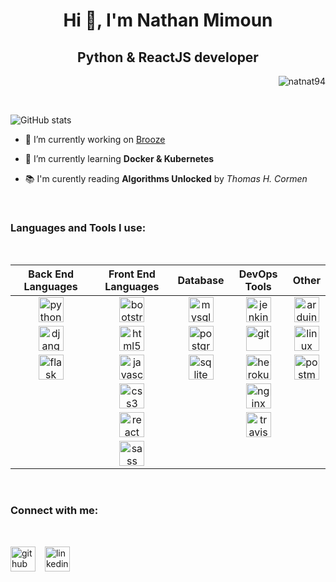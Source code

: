 # <h1 align="center">Hi 👋, I'm Nathan Mimoun</h1>
## <h2 align="center">Python & ReactJS developer</h2>

<p align="right"> <img src="https://komarev.com/ghpvc/?username=natnat94&label=Profile%20views&color=0e75b6&style=plastic" alt="natnat94" /> </p>

</br>

![GitHub stats](https://github-readme-stats.vercel.app/api?username=natnat94&show_icons=true&theme=gruvbox&hide_border=true&locale=en) 


- 🔭 I’m currently working on [Brooze](https://github.com/Natnat94/Brooze)

- 🌱 I’m currently learning **Docker & Kubernetes**

- 📚 I'm curently reading **Algorithms Unlocked** by *Thomas H. Cormen*

</br>

### <h3 align="left">Languages and Tools I use:</h3>
</br>

<!-- ![Top languages](https://github-readme-stats.vercel.app/api/top-langs?username=natnat94&show_icons=true&theme=synthwave&locale=en&layout=compact) -->



| Back End Languages | Front End Languages | Database |DevOps Tools | Other |
| :----: | :----: | :----: | :----: | :----: |
| [<img src="https://devicons.github.io/devicon/devicon.git/icons/python/python-original.svg" alt="python" width="40" height="40"/>](https://www.python.org) | [<img src="https://devicons.github.io/devicon/devicon.git/icons/bootstrap/bootstrap-plain.svg" alt="bootstrap" width="40" height="40"/> ](https://getbootstrap.com) | [<img src="https://devicons.github.io/devicon/devicon.git/icons/mysql/mysql-original-wordmark.svg" alt="mysql" width="40" height="40"/>](https://www.mysql.com/) | [<img src="https://www.vectorlogo.zone/logos/jenkins/jenkins-icon.svg" alt="jenkins" width="40" height="40"/>](https://www.jenkins.io) | [<img src="https://cdn.worldvectorlogo.com/logos/arduino-1.svg" alt="arduino" width="40" height="40"/>](https://www.arduino.cc/)
| [<img src="https://devicons.github.io/devicon/devicon.git/icons/django/django-original.svg" alt="django" width="40" height="40"/> ](https://www.djangoproject.com/) | [<img src="https://devicons.github.io/devicon/devicon.git/icons/html5/html5-original-wordmark.svg" alt="html5" width="40" height="40"/>](https://www.w3.org/html/) | [<img src="https://devicons.github.io/devicon/devicon.git/icons/postgresql/postgresql-original-wordmark.svg" alt="postgresql" width="40" height="40"/>](https://www.postgresql.org) | [<img src="https://www.vectorlogo.zone/logos/git-scm/git-scm-icon.svg" alt="git" width="40" height="40"/>](https://git-scm.com/) | [<img src="https://devicons.github.io/devicon/devicon.git/icons/linux/linux-original.svg" alt="linux" width="40" height="40"/>](https://www.linux.org/)
| [<img src="https://www.vectorlogo.zone/logos/pocoo_flask/pocoo_flask-icon.svg" alt="flask" width="40" height="40"/>](https://flask.palletsprojects.com/) | [<img src="https://devicons.github.io/devicon/devicon.git/icons/javascript/javascript-original.svg" alt="javascript" width="40" height="40"/>](https://developer.mozilla.org/en-US/docs/Web/JavaScript)  |[ <img src="https://www.vectorlogo.zone/logos/sqlite/sqlite-icon.svg" alt="sqlite" width="40" height="40"/>](https://www.sqlite.org/) | [<img src="https://www.vectorlogo.zone/logos/heroku/heroku-icon.svg" alt="heroku" width="40" height="40"/>](https://heroku.com) | [<img src="https://www.vectorlogo.zone/logos/getpostman/getpostman-icon.svg" alt="postman" width="40" height="40"/>](https://postman.com) 
| | [<img src="https://devicons.github.io/devicon/devicon.git/icons/css3/css3-original-wordmark.svg" alt="css3" width="40" height="40"/>](https://www.w3schools.com/css/)| | [<img src="https://devicons.github.io/devicon/devicon.git/icons/nginx/nginx-original.svg" alt="nginx" width="40" height="40"/>](https://www.nginx.com)|
| | [<img src="https://devicons.github.io/devicon/devicon.git/icons/react/react-original-wordmark.svg" alt="react" width="40" height="40"/>](https://reactjs.org/)| | [<img src="https://www.vectorlogo.zone/logos/travis-ci/travis-ci-icon.svg" alt="travisci" width="40" height="40"/>]("https://travis-ci.org)|
| | [<img src="https://devicons.github.io/devicon/devicon.git/icons/sass/sass-original.svg" alt="sass" width="40" height="40"/>](https://sass-lang.com) | | |

<!--  

--------------------------------
####  <h4 align="center"> Back End Languages:</h4>
--------------------------------


[<img src="https://devicons.github.io/devicon/devicon.git/icons/python/python-original.svg" alt="python" width="40" height="40"/>](https://www.python.org) &ensp;
[<img src="https://devicons.github.io/devicon/devicon.git/icons/django/django-original.svg" alt="django" width="40" height="40"/>](https://www.djangoproject.com/) &ensp;
[<img src="https://www.vectorlogo.zone/logos/pocoo_flask/pocoo_flask-icon.svg" alt="flask" width="40" height="40"/>](https://flask.palletsprojects.com/) 


--------------------------------
#### <h4 align="center"> Front End Languages:</h4>
--------------------------------
[<img src="https://devicons.github.io/devicon/devicon.git/icons/bootstrap/bootstrap-plain.svg" alt="bootstrap" width="40" height="40"/>](https://getbootstrap.com) &ensp;
[<img src="https://devicons.github.io/devicon/devicon.git/icons/css3/css3-original-wordmark.svg" alt="css3" width="40" height="40"/>](https://www.w3schools.com/css/) &ensp;
[<img src="https://devicons.github.io/devicon/devicon.git/icons/html5/html5-original-wordmark.svg" alt="html5" width="40" height="40"/>](https://www.w3.org/html/) &ensp;
[<img src="https://devicons.github.io/devicon/devicon.git/icons/javascript/javascript-original.svg" alt="javascript" width="40" height="40"/>](https://developer.mozilla.org/en-US/docs/Web/JavaScript) &ensp;
[<img src="https://devicons.github.io/devicon/devicon.git/icons/react/react-original-wordmark.svg" alt="react" width="40" height="40"/>](https://reactjs.org/) &ensp;
[<img src="https://devicons.github.io/devicon/devicon.git/icons/sass/sass-original.svg" alt="sass" width="40" height="40"/>](https://sass-lang.com) 

--------------------------------
####  <h4 align="center"> Database:</h4>
--------------------------------
[<img src="https://devicons.github.io/devicon/devicon.git/icons/mysql/mysql-original-wordmark.svg" alt="mysql" width="40" height="40"/>](https://www.mysql.com/) &ensp;
[<img src="https://devicons.github.io/devicon/devicon.git/icons/postgresql/postgresql-original-wordmark.svg" alt="postgresql" width="40" height="40"/>](https://www.postgresql.org) &ensp;
[<img src="https://www.vectorlogo.zone/logos/sqlite/sqlite-icon.svg" alt="sqlite" width="40" height="40"/>](https://www.sqlite.org/) 

--------------------------------
####  <h4 align="center"> DevOps Tools:</h4>
--------------------------------

[<img src="https://www.vectorlogo.zone/logos/jenkins/jenkins-icon.svg" alt="jenkins" width="40" height="40"/>](https://www.jenkins.io) &ensp;
[<img src="https://www.vectorlogo.zone/logos/git-scm/git-scm-icon.svg" alt="git" width="40" height="40"/>](https://git-scm.com/) &ensp;
[<img src="https://www.vectorlogo.zone/logos/heroku/heroku-icon.svg" alt="heroku" width="40" height="40"/>](https://heroku.com) &ensp;
[<img src="https://devicons.github.io/devicon/devicon.git/icons/nginx/nginx-original.svg" alt="nginx" width="40" height="40"/>](https://www.nginx.com) &ensp;
[<img src="https://www.vectorlogo.zone/logos/travis-ci/travis-ci-icon.svg" alt="travisci" width="40" height="40"/>]("https://travis-ci.org) 

--------------------------------
####  <h4 align="center"> Other:</h4>
--------------------------------
[<img src="https://cdn.worldvectorlogo.com/logos/arduino-1.svg" alt="arduino" width="40" height="40"/>](https://www.arduino.cc/) &ensp;
[<img src="https://devicons.github.io/devicon/devicon.git/icons/linux/linux-original.svg" alt="linux" width="40" height="40"/>](https://www.linux.org/) &ensp;
[<img src="https://www.vectorlogo.zone/logos/getpostman/getpostman-icon.svg" alt="postman" width="40" height="40"/>](https://postman.com) 

-->
</br>

### Connect with me:
</br>

[<img src='https://cdn.jsdelivr.net/npm/simple-icons@3.0.1/icons/github.svg' alt='github' height='40'>](https://github.com/natnat94)   &ensp;
[<img src='https://cdn.jsdelivr.net/npm/simple-icons@3.0.1/icons/linkedin.svg' alt='linkedin' height='40'>](https://www.linkedin.com/in/nathan-mimoun/)  
